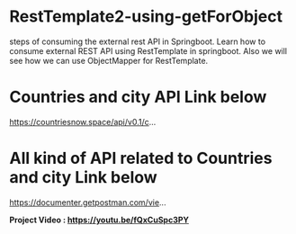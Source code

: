 # RestTemplate2-using-getForObject
 steps of consuming the external rest API in Springboot.  Learn how to consume external REST API using RestTemplate in springboot. Also we will see how we can use ObjectMapper for RestTemplate.
 
 
 
# Countries and city API Link below
https://countriesnow.space/api/v0.1/c...

# All kind of API related to Countries and city Link below
https://documenter.getpostman.com/vie...


**Project Video : https://youtu.be/fQxCuSpc3PY**
